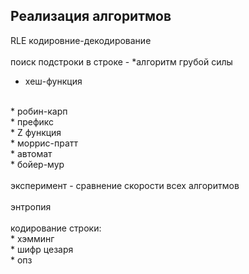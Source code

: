 Реализация алгоритмов
--
RLE кодировние-декодирование
<br> 
<br> 
поиск подстроки в строке -
*алгоритм грубой силы
<br> 
* хеш-функция
<br> 
* робин-карп
<br> 
* префикс
<br> 
* Z функция
<br> 
* моррис-пратт
<br> 
* автомат
<br> 
* бойер-мур
<br> 
<br> 
эксперимент - сравнение скорости всех алгоритмов
<br> 
<br> 
энтропия
<br> 
<br> 
кодирование строки:
<br> 
* хэмминг
<br> 
* шифр цезаря
<br> 
* опз 
